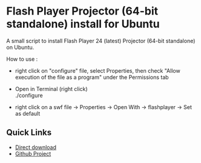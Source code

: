# Flash Player Projector (64-bit standalone) install for Ubuntu

A small script to install Flash Player 24 (latest) Projector (64-bit standalone) on Ubuntu.

How to use :
* right click on "configure" file, select Properties, then check "Allow execution of the file as a program" under the Permissions tab

* Open in Terminal (right click)  
./configure

* right click on a swf file -> Properties -> Open With -> flashplayer -> Set as default

## Quick Links

* [Direct download](http://pol2095.free.fr/fp_sa_install_Ubuntu_x86_64.tar)
* [Github Project](https://github.com/pol2095/Flash-Player-Projector-64-bit-standalone-install-for-Ubuntu)